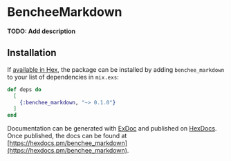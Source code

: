 # BencheeMarkdown

**TODO: Add description**

## Installation

If [available in Hex](https://hex.pm/docs/publish), the package can be installed
by adding `benchee_markdown` to your list of dependencies in `mix.exs`:

```elixir
def deps do
  [
    {:benchee_markdown, "~> 0.1.0"}
  ]
end
```

Documentation can be generated with [ExDoc](https://github.com/elixir-lang/ex_doc)
and published on [HexDocs](https://hexdocs.pm). Once published, the docs can
be found at [https://hexdocs.pm/benchee_markdown](https://hexdocs.pm/benchee_markdown).

